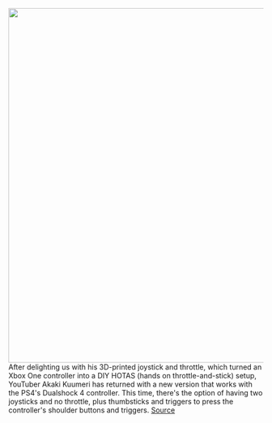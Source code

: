 <img src='https://cdn.vox-cdn.com/uploads/chorus_image/image/50858597/tldr-logo.1473954443.png' width='700px' /><br/>
After delighting us with his 3D-printed joystick and throttle, which turned an Xbox One controller into a DIY HOTAS (hands on throttle-and-stick) setup, YouTuber Akaki Kuumeri has returned with a new version that works with the PS4's Dualshock 4 controller. This time, there's the option of having two joysticks and no throttle, plus thumbsticks and triggers to press the controller's shoulder buttons and triggers.
<a href='https://www.theverge.com/tldr/2020/10/9/21508985/3d-printed-dualshock-4-ps4-flight-stick-triggers-star-wars-squadrons'> Source <a/>